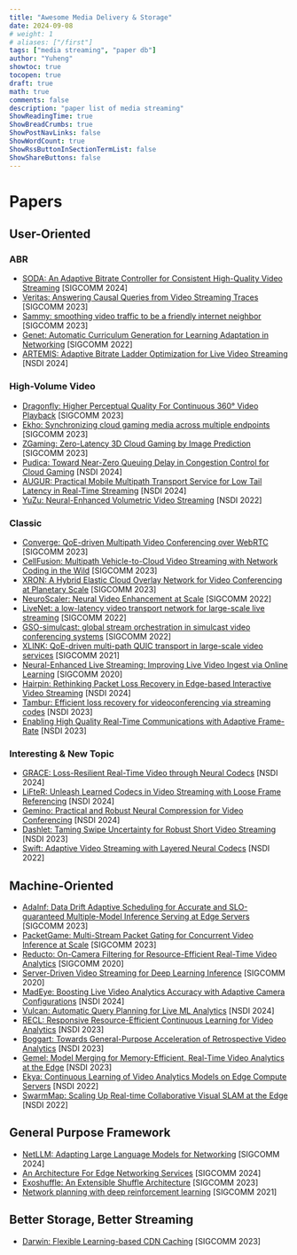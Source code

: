 ```yaml
---
title: "Awesome Media Delivery & Storage"
date: 2024-09-08
# weight: 1
# aliases: ["/first"]
tags: ["media streaming", "paper db"]
author: "Yuheng"
showtoc: true
tocopen: true
draft: true
math: true
comments: false
description: "paper list of media streaming"
ShowReadingTime: true
ShowBreadCrumbs: true
ShowPostNavLinks: false
ShowWordCount: true
ShowRssButtonInSectionTermList: false
ShowShareButtons: false
---
```


# Papers

## User-Oriented
### ABR
* [SODA: An Adaptive Bitrate Controller for Consistent High-Quality Video Streaming](https://assets.amazon.science/85/df/2fa980ab49caa34b9aa95beb2f43/soda-an-adaptive-bitrate-controller-for-consistent-high-quality-video-streaming.pdf) [SIGCOMM 2024]
* [Veritas: Answering Causal Queries from Video Streaming Traces](https://dl.acm.org/doi/pdf/10.1145/3603269.3604828) [SIGCOMM 2023]
* [Sammy: smoothing video traffic to be a friendly internet neighbor](https://dl.acm.org/doi/pdf/10.1145/3603269.3604839) [SIGCOMM 2023]
* [Genet: Automatic Curriculum Generation for Learning Adaptation in Networking](https://dl.acm.org/doi/pdf/10.1145/3544216.3544243) [SIGCOMM 2022]
* [ARTEMIS: Adaptive Bitrate Ladder Optimization for Live Video Streaming](https://www.usenix.org/system/files/nsdi24-tashtarian.pdf) [NSDI 2024]

### High-Volume Video
* [Dragonfly: Higher Perceptual Quality For Continuous 360° Video
Playback](https://dl.acm.org/doi/pdf/10.1145/3603269.3604876) [SIGCOMM 2023]
* [Ekho: Synchronizing cloud gaming media across multiple endpoints](https://dl.acm.org/doi/pdf/10.1145/3603269.3604826) [SIGCOMM 2023]
* [ZGaming: Zero-Latency 3D Cloud Gaming by Image Prediction](https://dl.acm.org/doi/pdf/10.1145/3603269.3604819) [SIGCOMM 2023]
* [Pudica: Toward Near-Zero Queuing Delay in Congestion Control for Cloud Gaming](https://www.usenix.org/system/files/nsdi24-wang-shibo.pdf) [NSDI 2024]
* [AUGUR: Practical Mobile Multipath Transport Service for Low Tail Latency in Real-Time Streaming](https://www.usenix.org/system/files/nsdi24-zhou-yuhan.pdf) [NSDI 2024]
* [YuZu: Neural-Enhanced Volumetric Video Streaming](https://www.usenix.org/system/files/nsdi22-paper-zhang.pdf) [NSDI 2022]

### Classic
* [Converge: QoE-driven Multipath Video Conferencing over WebRTC](https://dl.acm.org/doi/pdf/10.1145/3603269.3604822) [SIGCOMM 2023]
* [CellFusion: Multipath Vehicle-to-Cloud Video Streaming with Network Coding in the Wild](https://dl.acm.org/doi/pdf/10.1145/3603269.3604832) [SIGCOMM 2023]
* [XRON: A Hybrid Elastic Cloud Overlay Network for Video Conferencing at Planetary Scale](https://dl.acm.org/doi/pdf/10.1145/3603269.3604845) [SIGCOMM 2023]
* [NeuroScaler: Neural Video Enhancement at Scale](https://dl.acm.org/doi/pdf/10.1145/3544216.3544218) [SIGCOMM 2022]
* [LiveNet: a low-latency video transport network for large-scale live streaming](https://dl.acm.org/doi/10.1145/3544216.3544236) [SIGCOMM 2022]
* [GSO-simulcast: global stream orchestration in simulcast video conferencing systems](https://dl.acm.org/doi/pdf/10.1145/3544216.3544228) [SIGCOMM 2022]
* [XLINK: QoE-driven multi-path QUIC transport in large-scale video services](https://dl.acm.org/doi/pdf/10.1145/3452296.3472893) [SIGCOMM 2021]
* [Neural-Enhanced Live Streaming: Improving Live Video Ingest via Online Learning](https://dl.acm.org/doi/proceedings/10.1145/3387514) [SIGCOMM 2020]
* [Hairpin: Rethinking Packet Loss Recovery in Edge-based Interactive Video Streaming](https://www.usenix.org/system/files/nsdi24-meng.pdf) [NSDI 2024]
* [Tambur: Efficient loss recovery for videoconferencing via streaming codes](https://www.usenix.org/system/files/nsdi23-rudow.pdf) [NSDI 2023]
* [Enabling High Quality Real-Time Communications with Adaptive Frame-Rate](https://www.usenix.org/system/files/nsdi23-meng.pdf) [NSDI 2023]

### Interesting & New Topic
* [GRACE: Loss-Resilient Real-Time Video through Neural Codecs](https://www.usenix.org/system/files/nsdi24-cheng.pdf) [NSDI 2024]
* [LiFteR: Unleash Learned Codecs in Video Streaming with Loose Frame Referencing](https://www.usenix.org/system/files/nsdi24-chen-bo.pdf) [NSDI 2024]
* [Gemino: Practical and Robust Neural Compression for Video Conferencing](https://www.usenix.org/system/files/nsdi24-sivaraman.pdf) [NSDI 2024]
* [Dashlet: Taming Swipe Uncertainty for Robust Short Video Streaming](https://www.usenix.org/system/files/nsdi23-li-zhuqi.pdf) [NSDI 2023]
* [Swift: Adaptive Video Streaming with Layered Neural Codecs](https://www.usenix.org/system/files/nsdi22-paper-dasari.pdf) [NSDI 2022]
  
## Machine-Oriented
* [AdaInf: Data Drift Adaptive Scheduling for Accurate and SLO-guaranteed Multiple-Model Inference Serving at Edge Servers](https://dl.acm.org/doi/pdf/10.1145/3603269.3604830) [SIGCOMM 2023]
* [PacketGame: Multi-Stream Packet Gating for Concurrent Video Inference at Scale](https://dl.acm.org/doi/pdf/10.1145/3603269.3604825) [SIGCOMM 2023]
* [Reducto: On-Camera Filtering for Resource-Efficient Real-Time Video Analytics](https://dl.acm.org/doi/pdf/10.1145/3387514.3405874) [SIGCOMM 2020]
* [Server-Driven Video Streaming for Deep Learning Inference](https://dl.acm.org/doi/pdf/10.1145/3387514.3405887) [SIGCOMM 2020]
* [MadEye: Boosting Live Video Analytics Accuracy with Adaptive Camera Configurations](https://www.usenix.org/system/files/nsdi24-wong.pdf) [NSDI 2024]
* [Vulcan: Automatic Query Planning for Live ML Analytics](https://www.usenix.org/system/files/nsdi24-zhang-yiwen.pdf) [NSDI 2024]
* [RECL: Responsive Resource-Efficient Continuous Learning for Video Analytics](https://www.usenix.org/system/files/nsdi23-khani.pdf) [NSDI 2023]
* [Boggart: Towards General-Purpose Acceleration of Retrospective Video Analytics](https://www.usenix.org/system/files/nsdi23-agarwal-neil.pdf) [NSDI 2023]
* [Gemel: Model Merging for Memory-Efficient, Real-Time Video Analytics at the Edge](https://www.usenix.org/system/files/nsdi23-padmanabhan.pdf) [NSDI 2023]
* [Ekya: Continuous Learning of Video Analytics Models on Edge Compute Servers](https://www.usenix.org/system/files/nsdi22-paper-bhardwaj.pdf) [NSDI 2022]
* [SwarmMap: Scaling Up Real-time Collaborative Visual SLAM at the Edge](https://www.usenix.org/system/files/nsdi22-paper-xu_jingao.pdf) [NSDI 2022]

## General Purpose Framework
* [NetLLM: Adapting Large Language Models for Networking](https://dl.acm.org/doi/pdf/10.1145/3651890.3672268) [SIGCOMM 2024]
* [An Architecture For Edge Networking Services](https://dl.acm.org/doi/pdf/10.1145/3651890.3672261) [SIGCOMM 2024]
* [Exoshuffle: An Extensible Shuffle Architecture](https://dl.acm.org/doi/pdf/10.1145/3603269.3604848) [SIGCOMM 2023]
* [Network planning with deep reinforcement learning](https://dl.acm.org/doi/pdf/10.1145/3452296.3472902) [SIGCOMM 2021]

## Better Storage, Better Streaming
* [Darwin: Flexible Learning-based CDN Caching](https://dl.acm.org/doi/pdf/10.1145/3603269.3604863) [SIGCOMM 2023]
